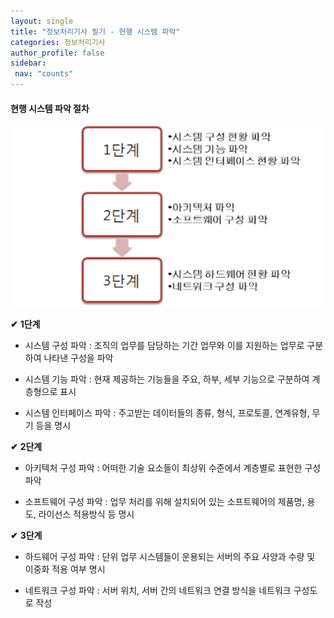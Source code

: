 ```yaml
---
layout: single
title: "정보처리기사 필기 - 현행 시스템 파악"
categories: 정보처리기사
author_profile: false
sidebar:
 nav: "counts"
---
```


#### 현행 시스템 파악 절차

![다운로드.png](../images/2024-04-24-study02/d1e48c0bda91501bb6bebd240f3afdf06a9af27a.png)

**✔** **1단계**

- 시스템 구성 파악 : 조직의 업무를 담당하는 기간 업무와 이를 지원하는 업무로 구분하여 나타낸 구성을 파악

- 시스템 기능 파악 : 현재 제공하는 기능들을 주요, 하부, 세부 기능으로 구분하여 계층형으로 표시

- 시스템 인터페이스 파악 : 주고받는 데이터들의 종류, 형식, 프로토콜, 연계유형, 무기 등을 명시



**✔** **2단계**

- 아키텍처 구성 파악 : 어떠한 기술 요소들이 최상위 수준에서 계층별로 표현한 구성 파악

- 소프트웨어 구성 파악 : 업무 처리를 위해 설치되어 있는 소프트웨어의 제품명, 용도, 라이선스 적용방식 등 명시



**✔** **3단계**

- 하드웨어 구성 파악 : 단위 업무 시스템들이 운용되는 서버의 주요 사양과 수량 및 이중화 적용 여부 명시

- 네트워크 구성 파악 : 서버 위치, 서버 간의 네트워크 연결 방식을 네트워크 구성도로 작성
